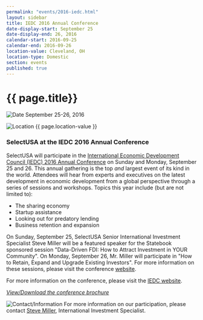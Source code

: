 ```yaml
---
permalink: "events/2016-iedc.html"
layout: sidebar
title: IEDC 2016 Annual Conference
date-display-start: September 25
date-display-end: 26, 2016
calendar-start: 2016-09-25
calendar-end: 2016-09-26
location-value: Cleveland, OH
location-type: Domestic
section: events
published: true
---
```


# {{ page.title}}

![Date](https://google.github.io/material-design-icons/action/svg/design/ic_event_24px.svg "Date") September 25-26, 2016

![Location](http://google.github.io/material-design-icons/social/svg/design/ic_location_city_24px.svg "Location") {{ page.location-value }}

### SelectUSA at the IEDC 2016 Annual Conference

SelectUSA will participate in the [International Economic Development Council (IEDC) 2016 Annual Conference](http://www.iedcevents.org/AnnualConference/index.html) on Sunday and Monday, September 25 and 26. This annual gathering is the top _and_ largest event of its kind in the world. Attendees will hear from experts and executives on the latest development in economic development from a global perspective through a series of sessions and workshops. Topics this year include (but are not limited to): 

* The sharing economy
* Startup assistance
* Looking out for predatory lending
* Business retention and expansion

On Sunday, September 25, SelectUSA Senior International Investment Specialist Steve Miller will be a featured speaker for the Statebook sponsored session "Data-Driven FDI: How to Attract Investment in YOUR Community". On Monday, September 26, Mr. Miller will participate in "How to Retain, Expand and Upgrade Existing Investors". For more information on these sessions, please visit the conference [website](http://www.iedcevents.org/AnnualConference/Program_Sunday.html).

For more information on the conference, please visit the [IEDC website](http://www.iedcevents.org/AnnualConference/index.html).

[_View/Download the conference brochure_](https://view.publitas.com/iedc/iedc-2016-annual-conference-get-ready-to-rock/page/1)

![Contact/Information](http://google.github.io/material-design-icons/action/svg/design/ic_speaker_notes_24px.svg "Contact/Information") For more information on our participation, please contact [Steve Miller](mailto:steve.miller@trade.gov), International Investment Specialist.
